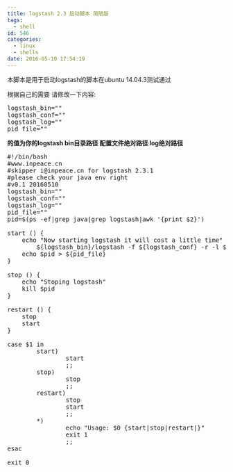 ```yaml
---
title: logstash 2.3 启动脚本 简陋版
tags:
  - shell
id: 546
categories:
  - linux
  - shells
date: 2016-05-10 17:54:19
---
```


本脚本是用于启动logstash的脚本在ubuntu 14.04.3测试通过

根据自己的需要
请修改一下内容:

<pre class="lang:sh decode:true " >logstash_bin=""
logstash_conf=""
logstash_log=""
pid_file=""</pre> 

**的值为你的logstash bin目录路径 配置文件绝对路径 log绝对路径**

<pre class="lang:sh decode:true" title="logstash.init">#!/bin/bash
#www.inpeace.cn
#skipper i@inpeace.cn for logstash 2.3.1
#please check your java env right
#v0.1 20160510
logstash_bin=""
logstash_conf=""
logstash_log=""
pid_file=""
pid=$(ps -ef|grep java|grep logstash|awk '{print $2}')

start () {
	echo "Now starting logstash it will cost a little time"
        ${logstash_bin}/logstash -f ${logstash_conf} -r -l ${logstash_log} &amp; &gt;/dev/null 2&gt;&amp;1
	echo $pid &gt; ${pid_file} 
}

stop () {
	echo "Stoping logstash"
	kill $pid
}

restart () {
	stop
	start
}

case $1 in
        start)
                start
                ;;
        stop)
                stop
                ;;
        restart)
                stop
                start
                ;;
        *)
                echo "Usage: $0 {start|stop|restart|}"
                exit 1
                ;;
esac

exit 0
</pre>